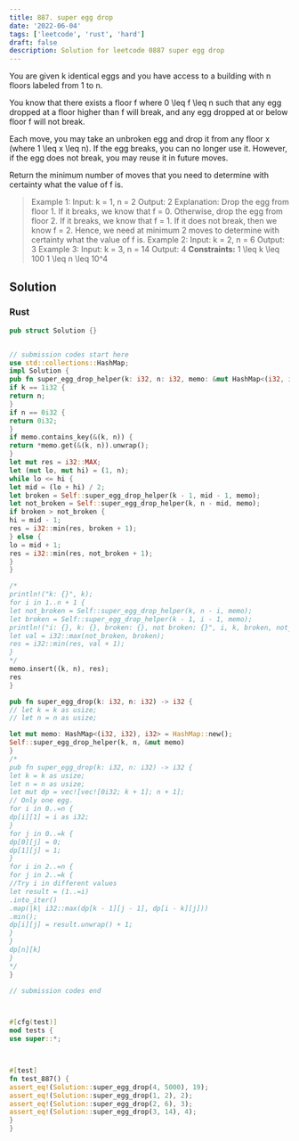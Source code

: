 ```yaml
---
title: 887. super egg drop
date: '2022-06-04'
tags: ['leetcode', 'rust', 'hard']
draft: false
description: Solution for leetcode 0887 super egg drop
---
```




You are given k identical eggs and you have access to a building with n floors labeled from 1 to n.

You know that there exists a floor f where 0 <TeX>\leq</TeX> f <TeX>\leq</TeX> n such that any egg dropped at a floor higher than f will break, and any egg dropped at or below floor f will not break.

Each move, you may take an unbroken egg and drop it from any floor x (where 1 <TeX>\leq</TeX> x <TeX>\leq</TeX> n). If the egg breaks, you can no longer use it. However, if the egg does not break, you may reuse it in future moves.

Return the minimum number of moves that you need to determine with certainty what the value of f is.



>   Example 1:
>   Input: k <TeX>=</TeX> 1, n <TeX>=</TeX> 2
>   Output: 2
>   Explanation:
>   Drop the egg from floor 1. If it breaks, we know that f <TeX>=</TeX> 0.
>   Otherwise, drop the egg from floor 2. If it breaks, we know that f <TeX>=</TeX> 1.
>   If it does not break, then we know f <TeX>=</TeX> 2.
>   Hence, we need at minimum 2 moves to determine with certainty what the value of f is.
>   Example 2:
>   Input: k <TeX>=</TeX> 2, n <TeX>=</TeX> 6
>   Output: 3
>   Example 3:
>   Input: k <TeX>=</TeX> 3, n <TeX>=</TeX> 14
>   Output: 4
**Constraints:**
>   	1 <TeX>\leq</TeX> k <TeX>\leq</TeX> 100
>   	1 <TeX>\leq</TeX> n <TeX>\leq</TeX> 10^4


## Solution


### Rust
```rust
pub struct Solution {}


// submission codes start here
use std::collections::HashMap;
impl Solution {
pub fn super_egg_drop_helper(k: i32, n: i32, memo: &mut HashMap<(i32, i32), i32>) -> i32 {
if k == 1i32 {
return n;
}
if n == 0i32 {
return 0i32;
}
if memo.contains_key(&(k, n)) {
return *memo.get(&(k, n)).unwrap();
}
let mut res = i32::MAX;
let (mut lo, mut hi) = (1, n);
while lo <= hi {
let mid = (lo + hi) / 2;
let broken = Self::super_egg_drop_helper(k - 1, mid - 1, memo);
let not_broken = Self::super_egg_drop_helper(k, n - mid, memo);
if broken > not_broken {
hi = mid - 1;
res = i32::min(res, broken + 1);
} else {
lo = mid + 1;
res = i32::min(res, not_broken + 1);
}
}

/*
println!("k: {}", k);
for i in 1..n + 1 {
let not_broken = Self::super_egg_drop_helper(k, n - i, memo);
let broken = Self::super_egg_drop_helper(k - 1, i - 1, memo);
println!("i: {}, k: {}, broken: {}, not broken: {}", i, k, broken, not_broken);
let val = i32::max(not_broken, broken);
res = i32::min(res, val + 1);
}
*/
memo.insert((k, n), res);
res
}

pub fn super_egg_drop(k: i32, n: i32) -> i32 {
// let k = k as usize;
// let n = n as usize;

let mut memo: HashMap<(i32, i32), i32> = HashMap::new();
Self::super_egg_drop_helper(k, n, &mut memo)
}
/*
pub fn super_egg_drop(k: i32, n: i32) -> i32 {
let k = k as usize;
let n = n as usize;
let mut dp = vec![vec![0i32; k + 1]; n + 1];
// Only one egg.
for i in 0..=n {
dp[i][1] = i as i32;
}
for j in 0..=k {
dp[0][j] = 0;
dp[1][j] = 1;
}
for i in 2..=n {
for j in 2..=k {
//Try i in different values
let result = (1..=i)
.into_iter()
.map(|k| i32::max(dp[k - 1][j - 1], dp[i - k][j]))
.min();
dp[i][j] = result.unwrap() + 1;
}
}
dp[n][k]
}
*/
}

// submission codes end



#[cfg(test)]
mod tests {
use super::*;



#[test]
fn test_887() {
assert_eq!(Solution::super_egg_drop(4, 5000), 19);
assert_eq!(Solution::super_egg_drop(1, 2), 2);
assert_eq!(Solution::super_egg_drop(2, 6), 3);
assert_eq!(Solution::super_egg_drop(3, 14), 4);
}
}

```

